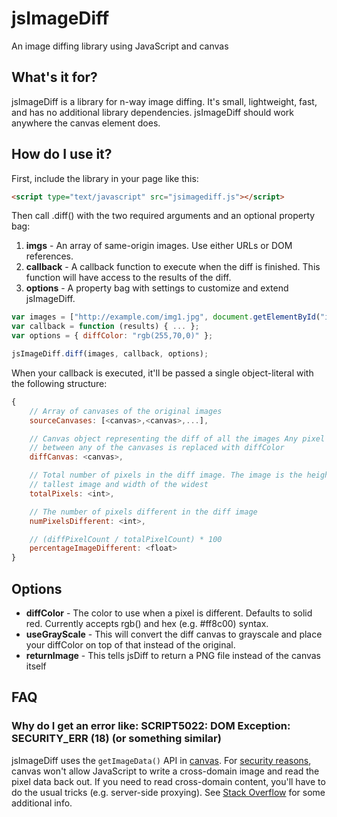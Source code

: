 jsImageDiff
===========

An image diffing library using JavaScript and canvas

What's it for?
--------------
jsImageDiff is a library for n-way image diffing. It's small, lightweight, fast, and has no additional library dependencies. jsImageDiff should work anywhere the canvas element does.

How do I use it?
----------------
First, include the library in your page like this:

```html
<script type="text/javascript" src="jsimagediff.js"></script>
```

Then call .diff() with the two required arguments and an optional property bag:

1. **imgs** - An array of same-origin images. Use either URLs or DOM references.
1. **callback** - A callback function to execute when the diff is finished. This function will have access to the results of the diff.
1. **options** - A property bag with settings to customize and extend jsImageDiff.


```javascript
var images = ["http://example.com/img1.jpg", document.getElementById("img2"), "http://example.com/img3.png"];
var callback = function (results) { ... };
var options = { diffColor: "rgb(255,70,0)" };

jsImageDiff.diff(images, callback, options);
```

When your callback is executed, it'll be passed a single object-literal with the following structure:

```javascript
{
    // Array of canvases of the original images
    sourceCanvases: [<canvas>,<canvas>,...],

    // Canvas object representing the diff of all the images Any pixel that differs
    // between any of the canvases is replaced with diffColor
    diffCanvas: <canvas>,

    // Total number of pixels in the diff image. The image is the height of the
    // tallest image and width of the widest
    totalPixels: <int>,

    // The number of pixels different in the diff image
    numPixelsDifferent: <int>,

    // (diffPixelCount / totalPixelCount) * 100
    percentageImageDifferent: <float>
}
```

Options
-------
* **diffColor** - The color to use when a pixel is different. Defaults to solid red. Currently accepts rgb() and hex (e.g. #ff8c00) syntax.
* **useGrayScale** - This will convert the diff canvas to grayscale and place your diffColor on top of that instead of the original.
* **returnImage** - This tells jsDiff to return a PNG file instead of the canvas itself

FAQ
---

### Why do I get an error like: SCRIPT5022: DOM Exception: SECURITY_ERR (18) (or something similar) ###
jsImageDiff uses the `getImageData()` API in [canvas](http://www.w3.org/TR/html5/embedded-content-0.html#the-canvas-element "HTML5 canvas spec"). For [security reasons](http://www.w3.org/TR/html5/embedded-content-0.html#security-with-canvas-elements "Security with canvas elements"), canvas won't allow JavaScript to write a cross-domain image and read the pixel data back out. If you need to read cross-domain content, you'll have to do the usual tricks (e.g. server-side proxying). See [Stack Overflow](http://stackoverflow.com/questions/4672643/html5-canvas-getimagedata-and-same-origin-policy) for some additional info.